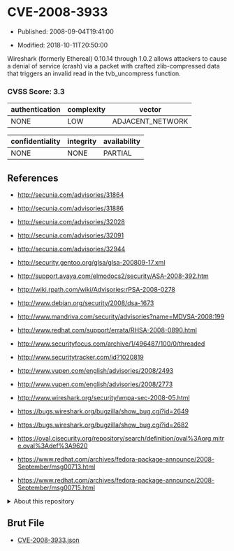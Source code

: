# CVE-2008-3933

- Published: 2008-09-04T19:41:00

- Modified: 2018-10-11T20:50:00

Wireshark (formerly Ethereal) 0.10.14 through 1.0.2 allows attackers to cause a denial of service (crash) via a packet with crafted zlib-compressed data that triggers an invalid read in the tvb_uncompress function.

### CVSS Score: **3.3**

| authentication | complexity | vector |
| --- | --- | --- |
| NONE | LOW | ADJACENT_NETWORK |

| confidentiality | integrity | availability |
| --- | --- | --- |
| NONE | NONE | PARTIAL |

## References

* http://secunia.com/advisories/31864

* http://secunia.com/advisories/31886

* http://secunia.com/advisories/32028

* http://secunia.com/advisories/32091

* http://secunia.com/advisories/32944

* http://security.gentoo.org/glsa/glsa-200809-17.xml

* http://support.avaya.com/elmodocs2/security/ASA-2008-392.htm

* http://wiki.rpath.com/wiki/Advisories:rPSA-2008-0278

* http://www.debian.org/security/2008/dsa-1673

* http://www.mandriva.com/security/advisories?name=MDVSA-2008:199

* http://www.redhat.com/support/errata/RHSA-2008-0890.html

* http://www.securityfocus.com/archive/1/496487/100/0/threaded

* http://www.securitytracker.com/id?1020819

* http://www.vupen.com/english/advisories/2008/2493

* http://www.vupen.com/english/advisories/2008/2773

* http://www.wireshark.org/security/wnpa-sec-2008-05.html

* https://bugs.wireshark.org/bugzilla/show_bug.cgi?id=2649

* https://bugs.wireshark.org/bugzilla/show_bug.cgi?id=2682

* https://oval.cisecurity.org/repository/search/definition/oval%3Aorg.mitre.oval%3Adef%3A9620

* https://www.redhat.com/archives/fedora-package-announce/2008-September/msg00713.html

* https://www.redhat.com/archives/fedora-package-announce/2008-September/msg00715.html

<details>
<summary>About this repository</summary> 

  This repository is part of the project [Live Hack CVE](https://github.com/Live-Hack-CVE). Main website can be found [www.live-hack.org](https://www.live-hack.org) 
  
  Made by [Sn0wAlice](https://github.com/Sn0wAlice) for the people that care about security and need to have a feed of the latest CVEs. Hope you enjoy it, don't forget to star the repo and follow me on [Twitter](https://twitter.com/Sn0wAlice) and [Github](https://github.com/Sn0wAlice). And that is my [personnal website](https://www.alice-snow.me/)

  - [Home Page](https://github.com/Live-Hack-CVE)
  - [Framework](https://github.com/Live-Hack-CVE/cve-framework)
  - [CVE database](https://github.com/Live-Hack-CVE/full_database)
  - [Changelog](https://github.com/Live-Hack-CVE/Changelog)
</details>

## Brut File

* [CVE-2008-3933.json](https://raw.githubusercontent.com/Live-Hack-CVE/full_database/main/cves/2008/CVE-2008-3933.json)

